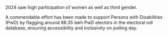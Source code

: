 2024 saw high participation of women as well as third gender.

A commendable effort has been made to support Persons with Disabilities (PwD) by flagging around 88.35 lakh PwD electors in the electoral roll database, ensuring accessibility and inclusivity on polling day.

